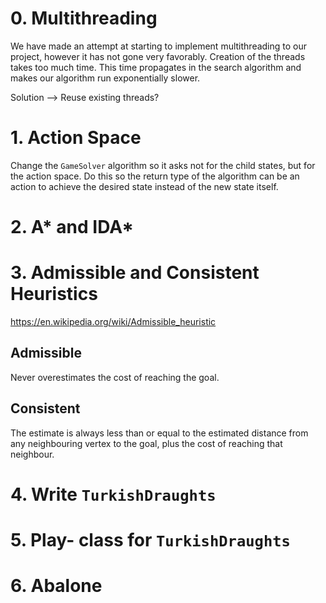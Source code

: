 # 0. Multithreading
We have made an attempt at starting to implement multithreading to our project, however it has not gone very favorably. Creation of the threads takes too much time. This time propagates in the search algorithm and makes our algorithm run exponentially slower. 

Solution --> Reuse existing threads? 

# 1. Action Space
Change the `GameSolver` algorithm so it asks not for the child states, but for the action space. Do this so the return type of the algorithm can be an action to achieve the desired state instead of the new state itself.

# 2. A* and IDA*

# 3. Admissible and Consistent Heuristics
https://en.wikipedia.org/wiki/Admissible_heuristic
## Admissible
Never overestimates the cost of reaching the goal.
## Consistent
The estimate is always less than or equal to the estimated distance from any neighbouring vertex to the goal, plus the cost of reaching that neighbour.

# 4. Write `TurkishDraughts`

# 5. Play- class for `TurkishDraughts`

# 6. Abalone